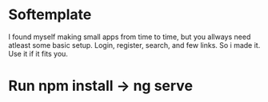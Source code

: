 # Softemplate

I found myself making small apps from time to time, but you allways need atleast some basic setup. 
Login, register, search, and few links. So i made it. Use it if it fits you.

# Run npm install -> ng serve
